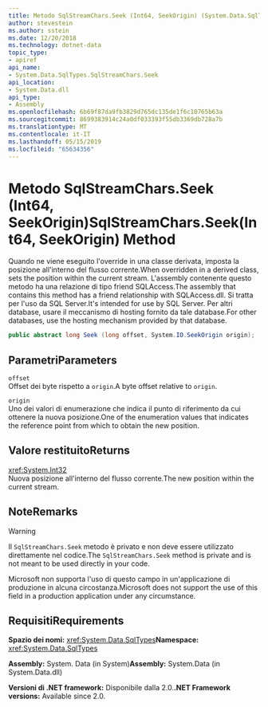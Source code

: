 ```yaml
---
title: Metodo SqlStreamChars.Seek (Int64, SeekOrigin) (System.Data.SqlTypes)
author: stevestein
ms.author: sstein
ms.date: 12/20/2018
ms.technology: dotnet-data
topic_type:
- apiref
api_name:
- System.Data.SqlTypes.SqlStreamChars.Seek
api_location:
- System.Data.dll
api_type:
- Assembly
ms.openlocfilehash: 6b69f87da9fb3829d765dc135de1f6c10765b63a
ms.sourcegitcommit: 8699383914c24a0df033393f55db3369db728a7b
ms.translationtype: MT
ms.contentlocale: it-IT
ms.lasthandoff: 05/15/2019
ms.locfileid: "65634356"
---
```

# <a name="sqlstreamcharsseekint64-seekorigin-method"></a><span data-ttu-id="f3423-102">Metodo SqlStreamChars.Seek (Int64, SeekOrigin)</span><span class="sxs-lookup"><span data-stu-id="f3423-102">SqlStreamChars.Seek(Int64, SeekOrigin) Method</span></span>

<span data-ttu-id="f3423-103">Quando ne viene eseguito l'override in una classe derivata, imposta la posizione all'interno del flusso corrente.</span><span class="sxs-lookup"><span data-stu-id="f3423-103">When overridden in a derived class, sets the position within the current stream.</span></span> <span data-ttu-id="f3423-104">L'assembly contenente questo metodo ha una relazione di tipo friend SQLAccess.</span><span class="sxs-lookup"><span data-stu-id="f3423-104">The assembly that contains this method has a friend relationship with SQLAccess.dll.</span></span> <span data-ttu-id="f3423-105">Si tratta per l'uso da SQL Server.</span><span class="sxs-lookup"><span data-stu-id="f3423-105">It's intended for use by SQL Server.</span></span> <span data-ttu-id="f3423-106">Per altri database, usare il meccanismo di hosting fornito da tale database.</span><span class="sxs-lookup"><span data-stu-id="f3423-106">For other databases, use the hosting mechanism provided by that database.</span></span>

```csharp
public abstract long Seek (long offset, System.IO.SeekOrigin origin);
```

## <a name="parameters"></a><span data-ttu-id="f3423-107">Parametri</span><span class="sxs-lookup"><span data-stu-id="f3423-107">Parameters</span></span>

`offset`\
<span data-ttu-id="f3423-108">Offset dei byte rispetto a `origin`.</span><span class="sxs-lookup"><span data-stu-id="f3423-108">A byte offset relative to `origin`.</span></span>

`origin`\
<span data-ttu-id="f3423-109">Uno dei valori di enumerazione che indica il punto di riferimento da cui ottenere la nuova posizione.</span><span class="sxs-lookup"><span data-stu-id="f3423-109">One of the enumeration values that indicates the reference point from which to obtain the new position.</span></span>

## <a name="returns"></a><span data-ttu-id="f3423-110">Valore restituito</span><span class="sxs-lookup"><span data-stu-id="f3423-110">Returns</span></span>

<xref:System.Int32>\
<span data-ttu-id="f3423-111">Nuova posizione all'interno del flusso corrente.</span><span class="sxs-lookup"><span data-stu-id="f3423-111">The new position within the current stream.</span></span>

## <a name="remarks"></a><span data-ttu-id="f3423-112">Note</span><span class="sxs-lookup"><span data-stu-id="f3423-112">Remarks</span></span>

> [!WARNING]
> <span data-ttu-id="f3423-113">Il `SqlStreamChars.Seek` metodo è privato e non deve essere utilizzato direttamente nel codice.</span><span class="sxs-lookup"><span data-stu-id="f3423-113">The `SqlStreamChars.Seek` method is private and is not meant to be used directly in your code.</span></span>
>
> <span data-ttu-id="f3423-114">Microsoft non supporta l'uso di questo campo in un'applicazione di produzione in alcuna circostanza.</span><span class="sxs-lookup"><span data-stu-id="f3423-114">Microsoft does not support the use of this field in a production application under any circumstance.</span></span>

## <a name="requirements"></a><span data-ttu-id="f3423-115">Requisiti</span><span class="sxs-lookup"><span data-stu-id="f3423-115">Requirements</span></span>

<span data-ttu-id="f3423-116">**Spazio dei nomi:** <xref:System.Data.SqlTypes></span><span class="sxs-lookup"><span data-stu-id="f3423-116">**Namespace:** <xref:System.Data.SqlTypes></span></span>

<span data-ttu-id="f3423-117">**Assembly:** System. Data (in System)</span><span class="sxs-lookup"><span data-stu-id="f3423-117">**Assembly:** System.Data (in System.Data.dll)</span></span>

<span data-ttu-id="f3423-118">**Versioni di .NET framework:** Disponibile dalla 2.0.</span><span class="sxs-lookup"><span data-stu-id="f3423-118">**.NET Framework versions:** Available since 2.0.</span></span>
